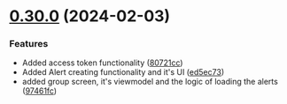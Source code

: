 # [0.30.0](https://github.com/Kshitiz1403/Alertly/compare/v0.29.0...v0.30.0) (2024-02-03)


### Features

* Added access token functionality ([80721cc](https://github.com/Kshitiz1403/Alertly/commit/80721cce1f6131d81cac3d8627c6eaf4d8aeaddf))
* Added Alert creating functionality and it's UI ([ed5ec73](https://github.com/Kshitiz1403/Alertly/commit/ed5ec73ddc817cb907c5ca72c96b6f801308849b))
* added group screen, it's viewmodel and the logic of loading the alerts ([97461fc](https://github.com/Kshitiz1403/Alertly/commit/97461fcb82f08167be9762fe03018a32bdf305f5))



